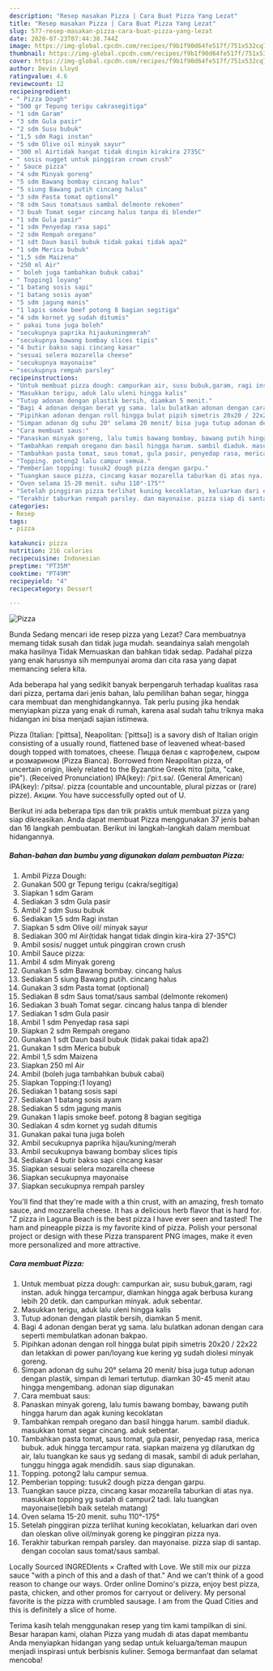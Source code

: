 ```yaml
---
description: "Resep masakan Pizza | Cara Buat Pizza Yang Lezat"
title: "Resep masakan Pizza | Cara Buat Pizza Yang Lezat"
slug: 577-resep-masakan-pizza-cara-buat-pizza-yang-lezat
date: 2020-07-23T07:44:38.744Z
image: https://img-global.cpcdn.com/recipes/f9b1f90d64fe517f/751x532cq70/pizza-foto-resep-utama.jpg
thumbnail: https://img-global.cpcdn.com/recipes/f9b1f90d64fe517f/751x532cq70/pizza-foto-resep-utama.jpg
cover: https://img-global.cpcdn.com/recipes/f9b1f90d64fe517f/751x532cq70/pizza-foto-resep-utama.jpg
author: Devin Lloyd
ratingvalue: 4.6
reviewcount: 12
recipeingredient:
- " Pizza Dough"
- "500 gr Tepung terigu cakrasegitiga"
- "1 sdm Garam"
- "3 sdm Gula pasir"
- "2 sdm Susu bubuk"
- "1,5 sdm Ragi instan"
- "5 sdm Olive oil minyak sayur"
- "300 ml Airtidak hangat tidak dingin kirakira 2735C"
- " sosis nugget untuk pinggiran crown crush"
- " Sauce pizza"
- "4 sdm Minyak goreng"
- "5 sdm Bawang bombay cincang halus"
- "5 siung Bawang putih cincang halus"
- "3 sdm Pasta tomat optional"
- "8 sdm Saus tomatsaus sambal delmonte rekomen"
- "3 buah Tomat segar cincang halus tanpa di blender"
- "1 sdm Gula pasir"
- "1 sdm Penyedap rasa sapi"
- "2 sdm Rempah oregano"
- "1 sdt Daun basil bubuk tidak pakai tidak apa2"
- "1 sdm Merica bubuk"
- "1,5 sdm Maizena"
- "250 ml Air"
- " boleh juga tambahkan bubuk cabai"
- " Topping1 loyang"
- "1 batang sosis sapi"
- "1 batang sosis ayam"
- "5 sdm jagung manis"
- "1 lapis smoke beef potong 8 bagian segitiga"
- "4 sdm kornet yg sudah ditumis"
- " pakai tuna juga boleh"
- "secukupnya paprika hijaukuningmerah"
- "secukupnya bawang bombay slices tipis"
- "4 butir bakso sapi cincang kasar"
- "sesuai selera mozarella cheese"
- "secukupnya mayonaise"
- "secukupnya rempah parsley"
recipeinstructions:
- "Untuk membuat pizza dough: campurkan air, susu bubuk,garam, ragi instan. aduk hingga tercampur, diamkan hingga agak berbusa kurang lebih 20 detik. dan campurkan minyak. aduk sebentar."
- "Masukkan terigu, aduk lalu uleni hingga kalis"
- "Tutup adonan dengan plastik bersih, diamkan 5 menit."
- "Bagi 4 adonan dengan berat yg sama. lalu bulatkan adonan dengan cara seperti membulatkan adonan bakpao."
- "Pipihkan adonan dengan roll hingga bulat pipih simetris 20x20 / 22x22 dan letakkan di power pan/loyang kue kering yg sudah diolesi minyak goreng."
- "Simpan adonan dg suhu 20° selama 20 menit/ bisa juga tutup adonan dengan plastik, simpan di lemari tertutup. diamkan 30-45 menit atau hingga mengembang. adonan siap digunakan"
- "Cara membuat saus:"
- "Panaskan minyak goreng, lalu tumis bawang bombay, bawang putih hingga harum dan agak kuning kecoklatan"
- "Tambahkan rempah oregano dan basil hingga harum. sambil diaduk. masukkan tomat segar cincang. aduk sebentar."
- "Tambahkan pasta tomat, saus tomat, gula pasir, penyedap rasa, merica bubuk. aduk hingga tercampur rata. siapkan maizena yg dilarutkan dg air, lalu tuangkan ke saus yg sedang di masak, sambil di aduk perlahan, tunggu hingga agak mendidih. saus siap digunakan."
- "Topping. potong2 lalu campur semua."
- "Pemberian topping: tusuk2 dough pizza dengan garpu."
- "Tuangkan sauce pizza, cincang kasar mozarella taburkan di atas nya. masukkan topping yg sudah di campur2 tadi. lalu tuangkan mayonaise(lebih baik setelah matang)"
- "Oven selama 15-20 menit. suhu 110°-175°"
- "Setelah pinggiran pizza terlihat kuning kecoklatan, keluarkan dari oven dan oleskan olive oil/minyak goreng ke pinggiran pizza nya."
- "Terakhir taburkan rempah parsley. dan mayonaise. pizza siap di santap. dengan cocolan saus tomat/saus sambal."
categories:
- Resep
tags:
- pizza

katakunci: pizza 
nutrition: 216 calories
recipecuisine: Indonesian
preptime: "PT35M"
cooktime: "PT49M"
recipeyield: "4"
recipecategory: Dessert

---
```



![Pizza](https://img-global.cpcdn.com/recipes/f9b1f90d64fe517f/751x532cq70/pizza-foto-resep-utama.jpg)

Bunda Sedang mencari ide resep pizza yang Lezat? Cara membuatnya memang tidak susah dan tidak juga mudah. seandainya salah mengolah maka hasilnya Tidak Memuaskan dan bahkan tidak sedap. Padahal pizza yang enak harusnya sih mempunyai aroma dan cita rasa yang dapat memancing selera kita.

Ada beberapa hal yang sedikit banyak berpengaruh terhadap kualitas rasa dari pizza, pertama dari jenis bahan, lalu pemilihan bahan segar, hingga cara membuat dan menghidangkannya. Tak perlu pusing jika hendak menyiapkan pizza yang enak di rumah, karena asal sudah tahu triknya maka hidangan ini bisa menjadi sajian istimewa.

Pizza (Italian: [ˈpittsa], Neapolitan: [ˈpittsə]) is a savory dish of Italian origin consisting of a usually round, flattened base of leavened wheat-based dough topped with tomatoes, cheese. Пицца белая с картофелем, сыром и розмарином (Pizza Bianca). Borrowed from Neapolitan pizza, of uncertain origin, likely related to the Byzantine Greek πίτα (píta, &#34;cake, pie&#34;). (Received Pronunciation) IPA(key): /ˈpiːt.sə/. (General American) IPA(key): /ˈpitsə/. pizza (countable and uncountable, plural pizzas or (rare) pizze). Акции. You have successfully opted out of U.


Berikut ini ada beberapa tips dan trik praktis untuk membuat pizza yang siap dikreasikan. Anda dapat membuat Pizza menggunakan 37 jenis bahan dan 16 langkah pembuatan. Berikut ini langkah-langkah dalam membuat hidangannya.

<!--inarticleads1-->

##### Bahan-bahan dan bumbu yang digunakan dalam pembuatan Pizza:

1. Ambil  Pizza Dough:
1. Gunakan 500 gr Tepung terigu (cakra/segitiga)
1. Siapkan 1 sdm Garam
1. Sediakan 3 sdm Gula pasir
1. Ambil 2 sdm Susu bubuk
1. Sediakan 1,5 sdm Ragi instan
1. Siapkan 5 sdm Olive oil/ minyak sayur
1. Sediakan 300 ml Air(tidak hangat tidak dingin kira-kira 27-35°C)
1. Ambil  sosis/ nugget untuk pinggiran crown crush
1. Ambil  Sauce pizza:
1. Ambil 4 sdm Minyak goreng
1. Gunakan 5 sdm Bawang bombay. cincang halus
1. Sediakan 5 siung Bawang putih. cincang halus
1. Gunakan 3 sdm Pasta tomat (optional)
1. Sediakan 8 sdm Saus tomat/saus sambal (delmonte rekomen)
1. Sediakan 3 buah Tomat segar. cincang halus tanpa di blender
1. Sediakan 1 sdm Gula pasir
1. Ambil 1 sdm Penyedap rasa sapi
1. Siapkan 2 sdm Rempah oregano
1. Gunakan 1 sdt Daun basil bubuk (tidak pakai tidak apa2)
1. Gunakan 1 sdm Merica bubuk
1. Ambil 1,5 sdm Maizena
1. Siapkan 250 ml Air
1. Ambil  (boleh juga tambahkan bubuk cabai)
1. Siapkan  Topping:(1 loyang)
1. Sediakan 1 batang sosis sapi
1. Sediakan 1 batang sosis ayam
1. Sediakan 5 sdm jagung manis
1. Gunakan 1 lapis smoke beef. potong 8 bagian segitiga
1. Sediakan 4 sdm kornet yg sudah ditumis
1. Gunakan  pakai tuna juga boleh
1. Ambil secukupnya paprika hijau/kuning/merah
1. Ambil secukupnya bawang bombay slices tipis
1. Sediakan 4 butir bakso sapi cincang kasar
1. Siapkan sesuai selera mozarella cheese
1. Siapkan secukupnya mayonaise
1. Siapkan secukupnya rempah parsley


You&#39;ll find that they&#39;re made with a thin crust, with an amazing, fresh tomato sauce, and mozzarella cheese. It has a delicious herb flavor that is hard for. &#34;Z pizza in Laguna Beach is the best pizza I have ever seen and tasted! The ham and pineapple pizza is my favorite kind of pizza. Polish your personal project or design with these Pizza transparent PNG images, make it even more personalized and more attractive. 

<!--inarticleads2-->

##### Cara membuat Pizza:

1. Untuk membuat pizza dough: campurkan air, susu bubuk,garam, ragi instan. aduk hingga tercampur, diamkan hingga agak berbusa kurang lebih 20 detik. dan campurkan minyak. aduk sebentar.
1. Masukkan terigu, aduk lalu uleni hingga kalis
1. Tutup adonan dengan plastik bersih, diamkan 5 menit.
1. Bagi 4 adonan dengan berat yg sama. lalu bulatkan adonan dengan cara seperti membulatkan adonan bakpao.
1. Pipihkan adonan dengan roll hingga bulat pipih simetris 20x20 / 22x22 dan letakkan di power pan/loyang kue kering yg sudah diolesi minyak goreng.
1. Simpan adonan dg suhu 20° selama 20 menit/ bisa juga tutup adonan dengan plastik, simpan di lemari tertutup. diamkan 30-45 menit atau hingga mengembang. adonan siap digunakan
1. Cara membuat saus:
1. Panaskan minyak goreng, lalu tumis bawang bombay, bawang putih hingga harum dan agak kuning kecoklatan
1. Tambahkan rempah oregano dan basil hingga harum. sambil diaduk. masukkan tomat segar cincang. aduk sebentar.
1. Tambahkan pasta tomat, saus tomat, gula pasir, penyedap rasa, merica bubuk. aduk hingga tercampur rata. siapkan maizena yg dilarutkan dg air, lalu tuangkan ke saus yg sedang di masak, sambil di aduk perlahan, tunggu hingga agak mendidih. saus siap digunakan.
1. Topping. potong2 lalu campur semua.
1. Pemberian topping: tusuk2 dough pizza dengan garpu.
1. Tuangkan sauce pizza, cincang kasar mozarella taburkan di atas nya. masukkan topping yg sudah di campur2 tadi. lalu tuangkan mayonaise(lebih baik setelah matang)
1. Oven selama 15-20 menit. suhu 110°-175°
1. Setelah pinggiran pizza terlihat kuning kecoklatan, keluarkan dari oven dan oleskan olive oil/minyak goreng ke pinggiran pizza nya.
1. Terakhir taburkan rempah parsley. dan mayonaise. pizza siap di santap. dengan cocolan saus tomat/saus sambal.


Locally Sourced INGREDIents × Crafted with Love. We still mix our pizza sauce &#34;with a pinch of this and a dash of that.&#34; And we can&#39;t think of a good reason to change our ways. Order online Domino&#39;s pizza, enjoy best pizza, pasta, chicken, and other promos for carryout or delivery. My personal favorite is the pizza with crumbled sausage. I am from the Quad Cities and this is definitely a slice of home. 

Terima kasih telah menggunakan resep yang tim kami tampilkan di sini. Besar harapan kami, olahan Pizza yang mudah di atas dapat membantu Anda menyiapkan hidangan yang sedap untuk keluarga/teman maupun menjadi inspirasi untuk berbisnis kuliner. Semoga bermanfaat dan selamat mencoba!
